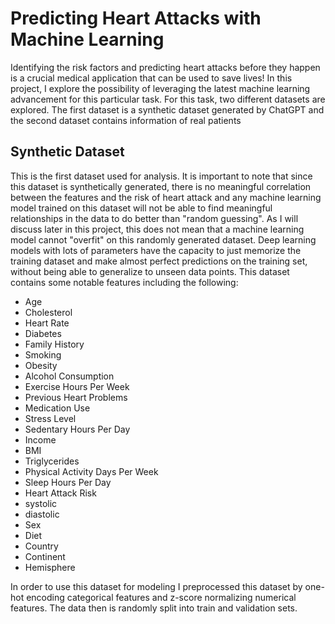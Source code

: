 # Predicting Heart Attacks with Machine Learning

Identifying the risk factors and predicting heart attacks before they happen is a crucial medical application that can be used to save lives! In this project, I explore the possibility of leveraging the latest machine learning advancement for this particular task. For this task, two different datasets are explored. The first dataset is a synthetic dataset generated by ChatGPT and the second dataset contains information of real patients

## Synthetic Dataset

This is the first dataset used for analysis. It is important to note that since this dataset is synthetically generated, there is no meaningful correlation between the features and the risk of heart attack and any machine learning model trained on this dataset will not be able to find meaningful relationships in the data to do better than "random guessing". As I will discuss later in this project, this does not mean that a machine learning model cannot "overfit" on this randomly generated dataset. Deep learning models with lots of parameters have the capacity to just memorize the training dataset and make almost perfect predictions on the training set, without being able to generalize to unseen data points. This dataset contains some notable features including the following:

* Age
* Cholesterol
* Heart Rate
* Diabetes
* Family History
* Smoking
* Obesity
* Alcohol Consumption
* Exercise Hours Per Week
* Previous Heart Problems
* Medication Use
* Stress Level
* Sedentary Hours Per Day
* Income
* BMI
* Triglycerides
* Physical Activity Days Per Week
* Sleep Hours Per Day
* Heart Attack Risk
* systolic
* diastolic
* Sex
* Diet
* Country
* Continent
* Hemisphere

In order to use this dataset for modeling I preprocessed this dataset by one-hot encoding categorical features and z-score normalizing numerical features. The data then is randomly split into train and validation sets.
